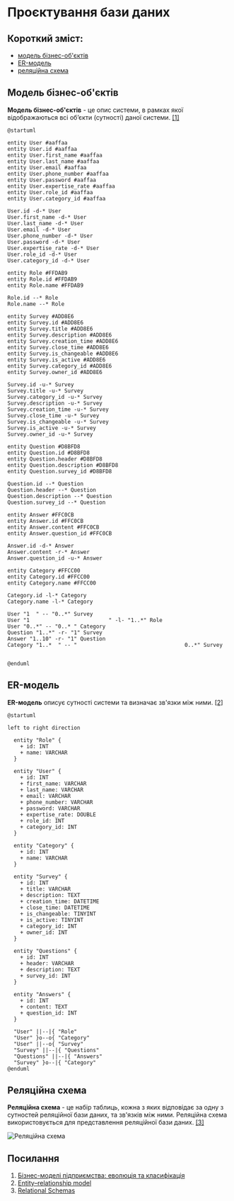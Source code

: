 # Проєктування бази даних

## Короткий зміст: 
- [модель бізнес-об'єктів](#BusinessObjectsModel)
- [ER-модель](#ERModel)
- [реляційна схема](#RelationalSchema)

 
<span id="BusinessObjectsModel"></span>
## Модель бізнес-об'єктів
**Модель бізнес-об'єктів** - це опис системи, в рамках якої відображаються всі об’єкти (сутності) даної системи. [[1]](https://economyandsociety.in.ua/journals/7_ukr/82.pdf)

```plantuml
@startuml

entity User #aaffaa
entity User.id #aaffaa
entity User.first_name #aaffaa
entity User.last_name #aaffaa
entity User.email #aaffaa
entity User.phone_number #aaffaa
entity User.password #aaffaa
entity User.expertise_rate #aaffaa
entity User.role_id #aaffaa
entity User.category_id #aaffaa

User.id -d-* User 
User.first_name -d-* User
User.last_name -d-* User
User.email -d-* User
User.phone_number -d-* User
User.password -d-* User
User.expertise_rate -d-* User
User.role_id -d-* User
User.category_id -d-* User

entity Role #FFDAB9
entity Role.id #FFDAB9
entity Role.name #FFDAB9

Role.id --* Role
Role.name --* Role

entity Survey #ADD8E6
entity Survey.id #ADD8E6
entity Survey.title #ADD8E6
entity Survey.description #ADD8E6
entity Survey.creation_time #ADD8E6
entity Survey.close_time #ADD8E6
entity Survey.is_changeable #ADD8E6
entity Survey.is_active #ADD8E6
entity Survey.category_id #ADD8E6
entity Survey.owner_id #ADD8E6

Survey.id -u-* Survey
Survey.title -u-* Survey
Survey.category_id -u-* Survey
Survey.description -u-* Survey
Survey.creation_time -u-* Survey
Survey.close_time -u-* Survey
Survey.is_changeable -u-* Survey
Survey.is_active -u-* Survey
Survey.owner_id -u-* Survey

entity Question #D8BFD8
entity Question.id #D8BFD8
entity Question.header #D8BFD8
entity Question.description #D8BFD8
entity Question.survey_id #D8BFD8

Question.id --* Question
Question.header --* Question
Question.description --* Question
Question.survey_id --* Question

entity Answer #FFC0CB
entity Answer.id #FFC0CB
entity Answer.content #FFC0CB
entity Answer.question_id #FFC0CB

Answer.id -d-* Answer 
Answer.content -r-* Answer
Answer.question_id -u-* Answer

entity Category #FFCC00
entity Category.id #FFCC00
entity Category.name #FFCC00

Category.id -l-* Category
Category.name -l-* Category

User "1  " -- "0..*" Survey
User "1                         " -l- "1..*" Role
User "0..*" -- "0..* " Category
Question "1..*" -r- "1" Survey
Answer "1..10" -r- "1" Question
Category "1..*  " -- "                                  0..*" Survey
  

@enduml
```
<span id="ERModel"></span>
## ER-модель
**ER-модель** описує сутності системи та визначає зв'язки між ними. [[2]](https://en.wikipedia.org/wiki/Entity%E2%80%93relationship_model)

```plantuml
@startuml

left to right direction
  
  entity "Role" {
    + id: INT
    + name: VARCHAR
  }
  
  entity "User" {
    + id: INT 
    + first_name: VARCHAR
    + last_name: VARCHAR
    + email: VARCHAR
    + phone_number: VARCHAR
    + password: VARCHAR
    + expertise_rate: DOUBLE
    + role_id: INT
    + category_id: INT
  }
  
  entity "Category" {
    + id: INT
    + name: VARCHAR
  }
  
  entity "Survey" {
    + id: INT
    + title: VARCHAR
    + description: TEXT
    + creation_time: DATETIME 
    + close_time: DATETIME
    + is_changeable: TINYINT
    + is_active: TINYINT
    + category_id: INT 
    + owner_id: INT
  }
  
  entity "Questions" {
    + id: INT
    + header: VARCHAR
    + description: TEXT
    + survey_id: INT
  }
  
  entity "Answers" {
    + id: INT
    + content: TEXT
    + question_id: INT
  }
  
  "User" ||--|{ "Role"
  "User" }o--o{ "Category"
  "User" ||--o{ "Survey"
  "Survey" ||--|{ "Questions"
  "Questions" ||--|{ "Answers"
  "Survey" }o--|{ "Category"
@enduml
```

<span id="RelationalSchema"></span>
## Реляційна схема
**Реляційна схема** - це набір таблиць, кожна з яких відповідає за одну з сутностей реляційної бази даних, та зв'язків між ними. Реляційна схема використовується для представлення реляційної бази даних. [[3]](https://www.sciencedirect.com/topics/computer-science/relational-schema#:~:text=A%20relational%20schema%20is%20a,applications%20belong%20to%20one%20schema.)

![Реляційна схема](https://github.com/user-attachments/assets/9b6d65f1-b248-401d-8b84-e6596b406229)


## Посилання
1. [Бізнес-моделі підприємства: еволюція та класифікація](https://economyandsociety.in.ua/journals/7_ukr/82.pdf)
2. [Entity–relationship model](https://en.wikipedia.org/wiki/Entity%E2%80%93relationship_model)
3. [Relational Schemas](https://www.sciencedirect.com/topics/computer-science/relational-schema#:~:text=A%20relational%20schema%20is%20a,applications%20belong%20to%20one%20schema.)
